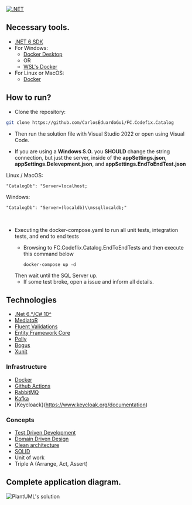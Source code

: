 [![.NET](https://github.com/CarlosEduardoGui/FC.Codeflix.Catalog/actions/workflows/dotnet.yml/badge.svg?branch=master)](https://github.com/CarlosEduardoGui/FC.Codeflix.Catalog/actions/workflows/dotnet.yml)

## Necessary tools.

- [.NET 6 SDK](https://dotnet.microsoft.com/en-us/download/dotnet/6.0)
- For Windows:
  - [Docker Desktop](https://docs.docker.com/desktop/install/windows-install/)
  - OR
  - [WSL's Docker](https://learn.microsoft.com/en-us/windows/wsl/tutorials/wsl-containers)
- For Linux or MacOS:
  - [Docker](https://docs.docker.com/engine/install/ubuntu/)

## How to run?

- Clone the repository:
```sh
git clone https://github.com/CarlosEduardoGui/FC.Codefix.Catalog
```

- Then run the solution file with Visual Studio 2022 or open using Visual Code.

- If you are using a **Windows S.O.** you **SHOULD** change the string connection, but just the server, inside of the **appSettings.json**, **appSettings.Delevepment.json**, and **appSettings.EndToEndTest.json**
  
Linux / MacOS:
```
"CatalogDb": "Server=localhost;
```
Windows:
```
"CatalogDb": "Server=(localdb)\\mssqllocaldb;"
```
<br />

- Executing the docker-compose.yaml to run all unit tests, integration tests, and end to end tests
  - Browsing to FC.Codeflix.Catalog.EndToEndTests and then execute this command below
    
    ```
    docker-compose up -d
    ```
  Then wait until the SQL Server up.
  - If some test broke, open a issue and inform all details.
    

## Technologies

- [.Net 6.*/C# 10^](https://learn.microsoft.com/en-us/dotnet/)
- [MediatoR](https://github.com/jbogard/MediatR)
- [Fluent Validations](https://docs.fluentvalidation.net/en/latest/)
- [Entity Framework Core](https://learn.microsoft.com/en-us/ef/)
- [Polly](https://www.thepollyproject.org)
- [Bogus](https://github.com/bchavez/Bogus)
- [Xunit](https://xunit.net)

### Infrastructure

- [Docker]((https://docs.docker.com/desktop/install/windows-install/))
- [Github Actions](https://docs.github.com/pt/actions/quickstart)
- [RabbitMQ](https://www.rabbitmq.com)
- [Kafka](https://kafka.apache.org/documentation/)
- [Keycloack}(https://www.keycloak.org/documentation)

### Concepts

- [Test Driven Development](https://martinfowler.com/bliki/TestDrivenDevelopment.html)
- [Domain Driven Design](https://martinfowler.com/bliki/DomainDrivenDesign.html)
- [Clean architecture](https://blog.cleancoder.com/uncle-bob/2012/08/13/the-clean-architecture.html)
- [SOLID](https://en.wikipedia.org/wiki/SOLID)
- Unit of work
- Triple A (Arrange, Act, Assert)

## Complete application diagram.

![PlantUML's solution](https://github.com/CarlosEduardoGui/FC.Codeflix.Catalog/assets/43711772/d8979056-d3f8-487b-acd7-27ebe8aee140)
